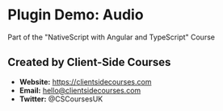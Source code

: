 # Plugin Demo: Audio

Part of the "NativeScript with Angular and TypeScript" Course

## Created by Client-Side Courses

* **Website:** https://clientsidecourses.com
* **Email:** hello@clientsidecourses.com
* **Twitter:** @CSCoursesUK